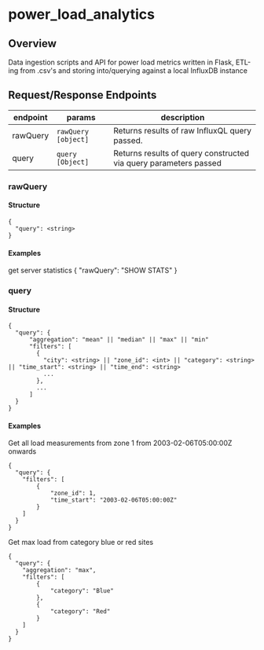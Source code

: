 # power_load_analytics

## Overview ##
Data ingestion scripts and API for power load metrics written in Flask, ETL-ing from .csv's and storing into/querying against a local InfluxDB instance

## Request/Response Endpoints ##

endpoint | params | description
------------- | ------------- | -------------
rawQuery | `rawQuery [object]` | Returns results of raw InfluxQL query passed.
query | `query [Object]` | Returns results of query constructed via query parameters passed

### rawQuery ###
#### Structure ####
```
{
  "query": <string>
}
```
#### Examples ####
get server statistics
{
  "rawQuery": "SHOW STATS"
}


### query ###
#### Structure ####
```
{
  "query": {
      "aggregation": "mean" || "median" || "max" || "min"
      "filters": [
        {
          "city": <string> || "zone_id": <int> || "category": <string> || "time_start": <string> || "time_end": <string>
          ...
        },
        ...
      ]
  }
}
```
#### Examples ####
Get all load measurements from zone 1 from 2003-02-06T05:00:00Z onwards
```
{
  "query": {
  	"filters": [
  		{
  			"zone_id": 1,
  			"time_start": "2003-02-06T05:00:00Z"
  		}
  	]
  }
}
```

Get max load from category blue or red sites
```
{
  "query": {
  	"aggregation": "max",
  	"filters": [
  		{
  			"category": "Blue"
  		},
  		{
  			"category": "Red"
  		}
  	]
  }
}
```
